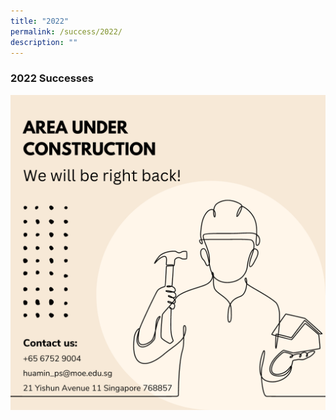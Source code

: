 ```yaml
---
title: "2022"
permalink: /success/2022/
description: ""
---
```

### **2022 Successes**

![](/images/UnderConstruction.png)